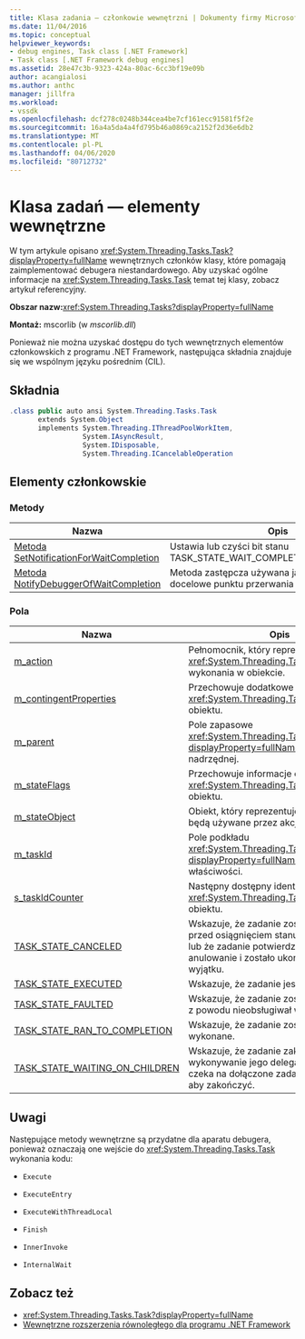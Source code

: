 ```yaml
---
title: Klasa zadania — członkowie wewnętrzni | Dokumenty firmy Microsoft
ms.date: 11/04/2016
ms.topic: conceptual
helpviewer_keywords:
- debug engines, Task class [.NET Framework]
- Task class [.NET Framework debug engines]
ms.assetid: 28e47c3b-9323-424a-80ac-6cc3bf19e09b
author: acangialosi
ms.author: anthc
manager: jillfra
ms.workload:
- vssdk
ms.openlocfilehash: dcf278c0248b344cea4be7cf161ecc91581f5f2e
ms.sourcegitcommit: 16a4a5da4a4fd795b46a0869ca2152f2d36e6db2
ms.translationtype: MT
ms.contentlocale: pl-PL
ms.lasthandoff: 04/06/2020
ms.locfileid: "80712732"
---
```

# <a name="task-class---internal-members"></a>Klasa zadań — elementy wewnętrzne
W tym artykule opisano <xref:System.Threading.Tasks.Task?displayProperty=fullName> wewnętrznych członków klasy, które pomagają zaimplementować debugera niestandardowego. Aby uzyskać ogólne informacje na <xref:System.Threading.Tasks.Task> temat tej klasy, zobacz artykuł referencyjny.

 **Obszar nazw:**<xref:System.Threading.Tasks?displayProperty=fullName>

 **Montaż:** mscorlib (w *mscorlib.dll*)

 Ponieważ nie można uzyskać dostępu do tych wewnętrznych elementów członkowskich z programu .NET Framework, następująca składnia znajduje się we wspólnym języku pośrednim (CIL).

## <a name="syntax"></a>Składnia

```csharp
.class public auto ansi System.Threading.Tasks.Task
       extends System.Object
       implements System.Threading.IThreadPoolWorkItem,
                  System.IAsyncResult,
                  System.IDisposable,
                  System.Threading.ICancelableOperation
```

## <a name="members"></a>Elementy członkowskie

### <a name="methods"></a>Metody

|Nazwa|Opis|
|----------|-----------------|
|[Metoda SetNotificationForWaitCompletion](../../extensibility/debugger/setnotificationforwaitcompletion-method.md)|Ustawia lub czyści bit stanu TASK_STATE_WAIT_COMPLETION_NOTIFICATION.|
|[Metoda NotifyDebuggerOfWaitCompletion](../../extensibility/debugger/notifydebuggerofwaitcompletion-method.md)|Metoda zastępcza używana jako miejsce docelowe punktu przerwania przez debuger.|

### <a name="fields"></a>Pola

|Nazwa|Opis|
|----------|-----------------|
|[m_action](../../extensibility/debugger/m-action-field.md)|Pełnomocnik, który reprezentuje kod do <xref:System.Threading.Tasks.Task> wykonania w obiekcie.|
|[m_contingentProperties](../../extensibility/debugger/m-contingentproperties-field.md)|Przechowuje dodatkowe właściwości <xref:System.Threading.Tasks.Task> obiektu.|
|[m_parent](../../extensibility/debugger/m-parent-field.md)|Pole zapasowe <xref:System.Threading.Tasks.Task?displayProperty=fullName> właściwości nadrzędnej.|
|[m_stateFlags](../../extensibility/debugger/m-stateflags-field.md)|Przechowuje informacje o bieżącym <xref:System.Threading.Tasks.Task> stanie obiektu.|
|[m_stateObject](../../extensibility/debugger/m-stateobject-field.md)|Obiekt, który reprezentuje dane, które będą używane przez akcję.|
|[m_taskId](../../extensibility/debugger/m-taskid-field.md)|Pole podkładu <xref:System.Threading.Tasks.Task.Id%2A?displayProperty=fullName> dla właściwości.|
|[s_taskIdCounter](../../extensibility/debugger/s-taskidcounter-field.md)|Następny dostępny identyfikator <xref:System.Threading.Tasks.Task> obiektu.|
|[TASK_STATE_CANCELED](../../extensibility/debugger/task-state-canceled-field.md)|Wskazuje, że zadanie zostało anulowane przed osiągnięciem stanu uruchomionego lub że zadanie potwierdziło jego anulowanie i zostało ukończone bez wyjątku.|
|[TASK_STATE_EXECUTED](../../extensibility/debugger/task-state-executed-field.md)|Wskazuje, że zadanie jest uruchomione.|
|[TASK_STATE_FAULTED](../../extensibility/debugger/task-state-faulted-field.md)|Wskazuje, że zadanie zostało ukończone z powodu nieobsługiwał wyjątek.|
|[TASK_STATE_RAN_TO_COMPLETION](../../extensibility/debugger/task-state-ran-to-completion-field.md)|Wskazuje, że zadanie zostało pomyślnie wykonane.|
|[TASK_STATE_WAITING_ON_CHILDREN](../../extensibility/debugger/task-state-waiting-on-children-field.md)|Wskazuje, że zadanie zakończone wykonywanie jego delegata i niejawnie czeka na dołączone zadania podrzędne, aby zakończyć.|

## <a name="remarks"></a>Uwagi
 Następujące metody wewnętrzne są przydatne dla aparatu debugera, ponieważ oznaczają one wejście do <xref:System.Threading.Tasks.Task> wykonania kodu:

- `Execute`

- `ExecuteEntry`

- `ExecuteWithThreadLocal`

- `Finish`

- `InnerInvoke`

- `InternalWait`

## <a name="see-also"></a>Zobacz też
- <xref:System.Threading.Tasks.Task?displayProperty=fullName>
- [Wewnętrzne rozszerzenia równoległego dla programu .NET Framework](../../extensibility/debugger/parallel-extension-internals-for-the-dotnet-framework.md)
